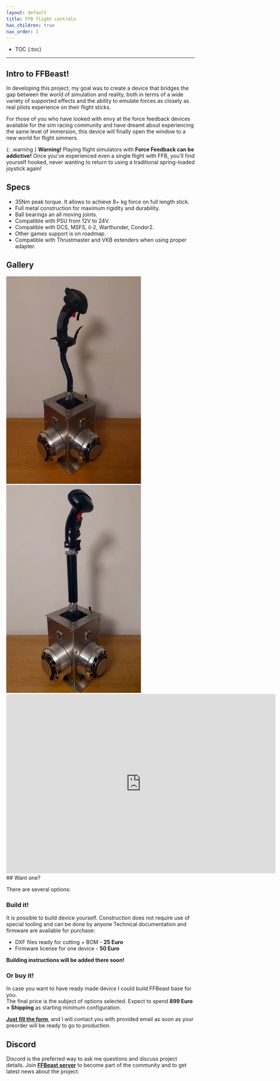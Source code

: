 ```yaml
---
layout: default
title: FFB flight controls
has_children: true
nav_order: 1
---
```


- TOC
{:toc}

---

## Intro to FFBeast!

In developing this project, my goal was to create a device that bridges the gap between the world of simulation and reality,
both in terms of a wide variety of supported effects and the ability to emulate forces as closely as real pilots
experience on their flight sticks.

For those of you who have looked with envy at the force feedback devices available for the sim racing community and
have dreamt about experiencing the same level of immersion, this device will finally open the window to a new world
for flight simmers.

{: .warning }
**Warning!** Playing flight simulators with **Force Feedback can be addictive!** Once you've experienced even a single
flight with FFB, you'll find yourself hooked, never wanting to return to using a traditional spring-loaded joystick again!

## Specs

 - 35Nm peak torque. It allows to achieve 8+ kg force on full length stick.
 - Full metal construction for maximum rigidity and durability.
 - Ball bearings an all moving joints.
 - Compatible with PSU from 12V to 24V.
 - Compatible with DCS, MSFS, il-2, Warthunder, Condor2.
 - Other games support is on roadmap.
 - Compatible with Thrustmaster and VKB extenders when using proper adapter.

## Gallery
<img src="../../assets/images/vkb_on_extender.jpg" width="360">
<img src="../../assets/images/thrustmaster_on_extender.jpg" width="360">

<iframe src="https://gmail2239807.autodesk360.com/shares/public/SH512d4QTec90decfa6e73dd6a088a09dc43?mode=embed" width="720" height="480" allowfullscreen="true" webkitallowfullscreen="true" mozallowfullscreen="true"  frameborder="0"></iframe>
## Want one?

There are several options:

### Build it! 
It is possible to build device yourself. Construction does not require use of special tooling and can be done by anyone
Technical documentation and firmware are available for purchase: 

- DXF files ready for cutting + BOM - **25 Euro**
- Firmware license for one device - **50 Euro**

**Building instructions will be added there soon!**

### Or buy it!
In case you want to have ready made device I could build FFBeast base for you.    
The final price is the subject of options selected. Expect to spend **899 Euro + Shipping** as starting minimum configuration.

 [**Just fill the form**](https://forms.gle/nyH7mn7TG4byqH4g7), and I will contact you with provided email as soon as your preorder will be ready to go to production.

## Discord
Discord is the preferred way to ask me questions and discuss project details. 
Join [**FFBeast server**](https://discord.gg/Gt6rnvrZKu) to become part of the community and to get latest news about the project.  





